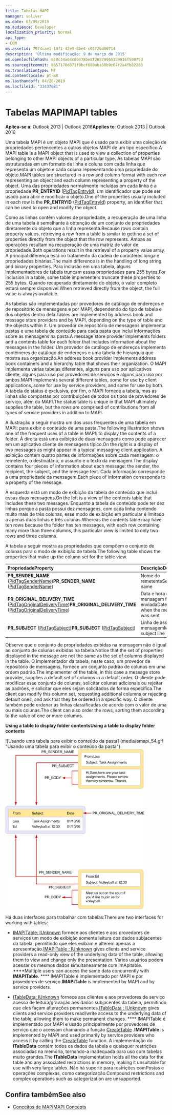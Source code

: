 ```yaml
---
title: Tabelas MAPI
manager: soliver
ms.date: 03/09/2015
ms.audience: Developer
localization_priority: Normal
api_type:
- COM
ms.assetid: 7974cae1-10f1-42e9-8be4-c02f2bd86714
description: 'Última modificação: 9 de março de 2015'
ms.openlocfilehash: 840c34a64cd0478be8f208799653b9916f50079d
ms.sourcegitcommit: 8657170d071f9bcf680aba50b9c07f2a4fb82283
ms.translationtype: MT
ms.contentlocale: pt-BR
ms.lasthandoff: 04/28/2019
ms.locfileid: "33437081"
---
```

# <a name="mapi-tables"></a><span data-ttu-id="363d0-103">Tabelas MAPI</span><span class="sxs-lookup"><span data-stu-id="363d0-103">MAPI tables</span></span>
  
<span data-ttu-id="363d0-104">**Aplica-se a**: Outlook 2013 | Outlook 2016</span><span class="sxs-lookup"><span data-stu-id="363d0-104">**Applies to**: Outlook 2013 | Outlook 2016</span></span> 
  
<span data-ttu-id="363d0-105">Uma tabela MAPI é um objeto MAPI que é usado para exibir uma coleção de propriedades pertencentes a outros objetos MAPI de um tipo específico.</span><span class="sxs-lookup"><span data-stu-id="363d0-105">A MAPI table is a MAPI object that is used to view a collection of properties belonging to other MAPI objects of a particular type.</span></span> <span data-ttu-id="363d0-106">As tabelas MAPI são estruturadas em um formato de linha e coluna com cada linha que representa um objeto e cada coluna representando uma propriedade do objeto.</span><span class="sxs-lookup"><span data-stu-id="363d0-106">MAPI tables are structured in a row and column format with each row representing an object and each column representing a property of the object.</span></span> <span data-ttu-id="363d0-107">Uma das propriedades normalmente incluídas em cada linha é a propriedade **PR_ENTRYID** ([PidTagEntryId](pidtagentryid-canonical-property.md)), um identificador que pode ser usado para abrir e modificar o objeto.</span><span class="sxs-lookup"><span data-stu-id="363d0-107">One of the properties usually included in each row is the **PR_ENTRYID** ([PidTagEntryId](pidtagentryid-canonical-property.md)) property, an identifier that can be used to open and modify the object.</span></span> 
  
<span data-ttu-id="363d0-108">Como as linhas contêm valores de propriedade, a recuperação de uma linha de uma tabela é semelhante à obtenção de um conjunto de propriedades diretamente do objeto que a linha representa.</span><span class="sxs-lookup"><span data-stu-id="363d0-108">Because rows contain property values, retrieving a row from a table is similar to getting a set of properties directly from the object that the row represents.</span></span> <span data-ttu-id="363d0-109">Ambas as operações resultam na recuperação de uma matriz de valor de propriedade.</span><span class="sxs-lookup"><span data-stu-id="363d0-109">Both operations result in the retrieval of a property value array.</span></span> <span data-ttu-id="363d0-110">A principal diferença está no tratamento da cadeia de caracteres longa e propriedades binárias.</span><span class="sxs-lookup"><span data-stu-id="363d0-110">The main difference is in the handling of long string and binary properties.</span></span> <span data-ttu-id="363d0-111">Para inclusão em uma tabela, alguns implementadores de tabela truncam essas propriedades para 255 bytes.</span><span class="sxs-lookup"><span data-stu-id="363d0-111">For inclusion in a table, some table implementers truncate these properties to 255 bytes.</span></span> <span data-ttu-id="363d0-112">Quando recuperado diretamente do objeto, o valor completo estará sempre disponível.</span><span class="sxs-lookup"><span data-stu-id="363d0-112">When retrieved directly from the object, the full value is always available.</span></span>
  
<span data-ttu-id="363d0-113">As tabelas são implementadas por provedores de catálogo de endereços e de repositório de mensagens e por MAPI, dependendo do tipo de tabela e dos objetos dentro dela.</span><span class="sxs-lookup"><span data-stu-id="363d0-113">Tables are implemented by address book and message store providers and by MAPI, depending on the type of table and the objects within it.</span></span> <span data-ttu-id="363d0-114">Um provedor de repositório de mensagens implementa pastas e uma tabela de conteúdo para cada pasta que inclui informações sobre as mensagens na pasta.</span><span class="sxs-lookup"><span data-stu-id="363d0-114">A message store provider implements folders and a contents table for each folder that includes information about the messages in the folder.</span></span> <span data-ttu-id="363d0-115">Um provedor de catálogo de endereços implementa contêineres de catálogo de endereços e uma tabela de hierarquia que mostra sua organização.</span><span class="sxs-lookup"><span data-stu-id="363d0-115">An address book provider implements address book containers and a hierarchy table that shows their organization.</span></span> <span data-ttu-id="363d0-116">O MAPI implementa várias tabelas diferentes, alguns para uso por aplicativos cliente, alguns para uso por provedores de serviços e alguns para uso por ambos.</span><span class="sxs-lookup"><span data-stu-id="363d0-116">MAPI implements several different tables, some for use by client applications, some for use by service providers, and some for use by both.</span></span> <span data-ttu-id="363d0-117">A tabela de status é exclusiva, por fim, o MAPI fornece a tabela, mas as linhas são compostas por contribuições de todos os tipos de provedores de serviço, além do MAPI.</span><span class="sxs-lookup"><span data-stu-id="363d0-117">The status table is unique in that MAPI ultimately supplies the table, but the rows are comprised of contributions from all types of service providers in addition to MAPI.</span></span> 
  
<span data-ttu-id="363d0-118">A ilustração a seguir mostra um dos usos frequentes de uma tabela em MAPI: para exibir o conteúdo de uma pasta.</span><span class="sxs-lookup"><span data-stu-id="363d0-118">The following illustration shows one of the frequent uses of a table in MAPI: to display the contents of a folder.</span></span> <span data-ttu-id="363d0-119">À direita está uma exibição de duas mensagens como pode aparecer em um aplicativo cliente de mensagens típico.</span><span class="sxs-lookup"><span data-stu-id="363d0-119">On the right is a display of two messages as might appear in a typical messaging client application.</span></span> <span data-ttu-id="363d0-120">A exibição contém quatro partes de informações sobre cada mensagem: o remetente, o destinatário, o assunto e o texto da mensagem.</span><span class="sxs-lookup"><span data-stu-id="363d0-120">The display contains four pieces of information about each message: the sender, the recipient, the subject, and the message text.</span></span> <span data-ttu-id="363d0-121">Cada informação corresponde a uma propriedade da mensagem.</span><span class="sxs-lookup"><span data-stu-id="363d0-121">Each piece of information corresponds to a property of the message.</span></span>
  
<span data-ttu-id="363d0-122">À esquerda está um modo de exibição da tabela de conteúdo que inclui essas duas mensagens.</span><span class="sxs-lookup"><span data-stu-id="363d0-122">On the left is a view of the contents table that includes these two messages.</span></span> <span data-ttu-id="363d0-123">Enquanto a tabela de conteúdo pode ter dez linhas porque a pasta possui dez mensagens, com cada linha contendo muito mais de três colunas, esse modo de exibição em particular é limitado a apenas duas linhas e três colunas.</span><span class="sxs-lookup"><span data-stu-id="363d0-123">Whereas the contents table may have ten rows because the folder has ten messages, with each row containing many more than three columns, this particular view is limited to only two rows and three columns.</span></span>
  
<span data-ttu-id="363d0-124">A tabela a seguir mostra as propriedades que compõem o conjunto de colunas para o modo de exibição de tabela.</span><span class="sxs-lookup"><span data-stu-id="363d0-124">The following table shows the properties that make up the column set for the table view.</span></span>
  
|<span data-ttu-id="363d0-125">**Propriedade**</span><span class="sxs-lookup"><span data-stu-id="363d0-125">**Property**</span></span>|<span data-ttu-id="363d0-126">**Descrição**</span><span class="sxs-lookup"><span data-stu-id="363d0-126">**Description**</span></span>|
|:-----|:-----|
|<span data-ttu-id="363d0-127">**PR_SENDER_NAME** ([PidTagSenderName](pidtagsendername-canonical-property.md))</span><span class="sxs-lookup"><span data-stu-id="363d0-127">**PR_SENDER_NAME** ([PidTagSenderName](pidtagsendername-canonical-property.md))</span></span>  <br/> |<span data-ttu-id="363d0-128">Nome do remetente</span><span class="sxs-lookup"><span data-stu-id="363d0-128">Sender name</span></span>  <br/> |
|<span data-ttu-id="363d0-129">**PR_ORIGINAL_DELIVERY_TIME** ([PidTagOriginalDeliveryTime](pidtagoriginaldeliverytime-canonical-property.md))</span><span class="sxs-lookup"><span data-stu-id="363d0-129">**PR_ORIGINAL_DELIVERY_TIME** ([PidTagOriginalDeliveryTime](pidtagoriginaldeliverytime-canonical-property.md))</span></span>  <br/> |<span data-ttu-id="363d0-130">Data e hora em que a mensagem foi enviada</span><span class="sxs-lookup"><span data-stu-id="363d0-130">Date and time when the message was sent</span></span>  <br/> |
|<span data-ttu-id="363d0-131">**PR_SUBJECT** ([PidTagSubject](pidtagsubject-canonical-property.md))</span><span class="sxs-lookup"><span data-stu-id="363d0-131">**PR_SUBJECT** ([PidTagSubject](pidtagsubject-canonical-property.md))</span></span>  <br/> |<span data-ttu-id="363d0-132">Linha de assunto da mensagem</span><span class="sxs-lookup"><span data-stu-id="363d0-132">Message subject line</span></span>  <br/> |
   
<span data-ttu-id="363d0-133">Observe que o conjunto de propriedades exibidas na mensagem não é igual ao conjunto de colunas exibidas na tabela.</span><span class="sxs-lookup"><span data-stu-id="363d0-133">Notice that the set of properties displayed in the message are not the same as the set of columns displayed in the table.</span></span> <span data-ttu-id="363d0-134">O implementador da tabela, neste caso, um provedor de repositório de mensagens, fornece um conjunto padrão de colunas em uma ordem padrão.</span><span class="sxs-lookup"><span data-stu-id="363d0-134">The implementer of the table, in this case a message store provider, supplies a default set of columns in a default order.</span></span> <span data-ttu-id="363d0-135">O cliente pode modificar esse conjunto de colunas, solicitar colunas adicionais ou rejeitar as padrões, e solicitar que eles sejam solicitados de forma específica.</span><span class="sxs-lookup"><span data-stu-id="363d0-135">The client can modify this column set, requesting additional columns or rejecting default ones, and ask that they be ordered in a specific way.</span></span> <span data-ttu-id="363d0-136">O cliente também pode ordenar as linhas classificadas de acordo com o valor de uma ou mais colunas.</span><span class="sxs-lookup"><span data-stu-id="363d0-136">The client can also order the rows, sorting them according to the value of one or more columns.</span></span>
  
<span data-ttu-id="363d0-137">**Using a table to display folder contents**</span><span class="sxs-lookup"><span data-stu-id="363d0-137">**Using a table to display folder contents**</span></span>
  
<span data-ttu-id="363d0-138">![Usando uma tabela para exibir o conteúdo da pasta] (media/amapi_54.gif "Usando uma tabela para exibir o conteúdo da pasta")</span><span class="sxs-lookup"><span data-stu-id="363d0-138">![Using a table to display folder contents](media/amapi_54.gif "Using a table to display folder contents")</span></span>
  
<span data-ttu-id="363d0-139">Há duas interfaces para trabalhar com tabelas:</span><span class="sxs-lookup"><span data-stu-id="363d0-139">There are two interfaces for working with tables:</span></span>
  
- <span data-ttu-id="363d0-140">[IMAPITable: IUnknown](imapitableiunknown.md) fornece aos clientes e aos provedores de serviços um modo de exibição somente leitura dos dados subjacentes da tabela, permitindo que eles exibam e alterem apenas a apresentação.</span><span class="sxs-lookup"><span data-stu-id="363d0-140">[IMAPITable : IUnknown](imapitableiunknown.md) gives clients and service providers a read-only view of the underlying data of the table, allowing them to view and change only the presentation.</span></span> <span data-ttu-id="363d0-141">Vários usuários podem acessar os mesmos dados simultaneamente com imApitable. \*\*\*\*</span><span class="sxs-lookup"><span data-stu-id="363d0-141">Multiple users can access the same data concurrently with **IMAPITable**.</span></span> <span data-ttu-id="363d0-142">\*\*\*\* IMAPITable é implementado por MAPI e por provedores de serviço.</span><span class="sxs-lookup"><span data-stu-id="363d0-142">**IMAPITable** is implemented by MAPI and by service providers.</span></span> 
    
- <span data-ttu-id="363d0-143">[ITableData: IUnknown](itabledataiunknown.md) fornece aos clientes e aos provedores de serviço acesso de leitura/gravação aos dados subjacentes da tabela, permitindo que eles façam alterações permanentes.</span><span class="sxs-lookup"><span data-stu-id="363d0-143">[ITableData : IUnknown](itabledataiunknown.md) gives clients and service providers read/write access to the underlying data of the table, allowing them to make permanent changes.</span></span> <span data-ttu-id="363d0-144">\*\*\*\* IMAPITable é implementado por MAPI e usado principalmente por provedores de serviço que o acessam chamando a função [CreateTable](createtable.md) .</span><span class="sxs-lookup"><span data-stu-id="363d0-144">**IMAPITable** is implemented by MAPI and used primarily by service providers who access it by calling the [CreateTable](createtable.md) function.</span></span> <span data-ttu-id="363d0-145">A implementação do **ITableData** contém todos os dados da tabela e quaisquer restrições associadas na memória, tornando-a inadequada para uso com tabelas muito grandes.</span><span class="sxs-lookup"><span data-stu-id="363d0-145">The **ITableData** implementation holds all the data for the table and any associated restrictions in memory, making it unsuitable for use with very large tables.</span></span> <span data-ttu-id="363d0-146">Não há suporte para restrições comPostas e operações complexas, como categorização.</span><span class="sxs-lookup"><span data-stu-id="363d0-146">Compound restrictions and complex operations such as categorization are unsupported.</span></span> 
    
## <a name="see-also"></a><span data-ttu-id="363d0-147">Confira também</span><span class="sxs-lookup"><span data-stu-id="363d0-147">See also</span></span>

- [<span data-ttu-id="363d0-148">Conceitos de MAPI</span><span class="sxs-lookup"><span data-stu-id="363d0-148">MAPI Concepts</span></span>](mapi-concepts.md)

